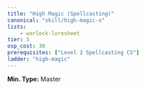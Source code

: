 ```yaml
---
title: "High Magic (Spellcasting)"
canonical: "skill/high-magic-x"
lists:
    - warlock-loresheet
tier: 5
osp_cost: 30
prerequisites: ["Level 2 Spellcasting CS"]
ladder: "high-magic"
---
```

**Min. Type:** Master
